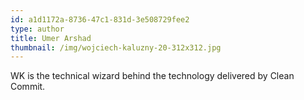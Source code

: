 ```yaml
---
id: a1d1172a-8736-47c1-831d-3e508729fee2
type: author
title: Umer Arshad
thumbnail: /img/wojciech-kaluzny-20-312x312.jpg
---
```

WK is the technical wizard behind the technology delivered by Clean Commit.